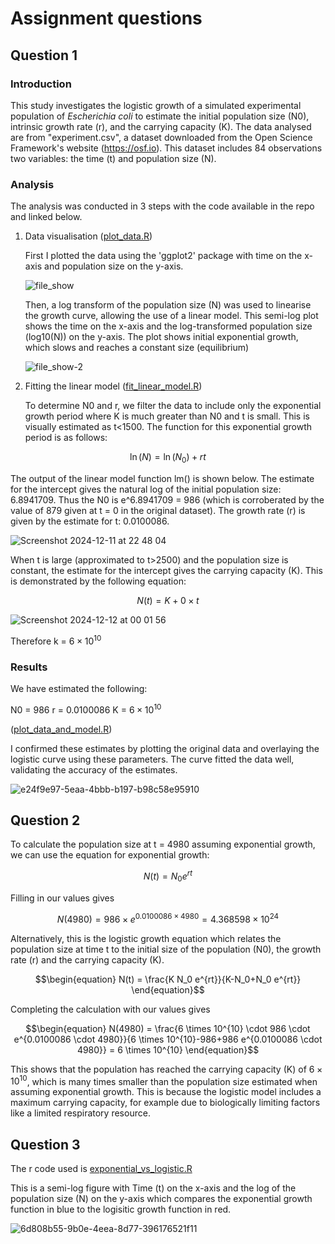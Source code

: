 # Assignment questions

## Question 1

### Introduction
This study investigates the logistic growth of a simulated experimental population of _Escherichia coli_ to estimate the initial population size (N0), intrinsic growth rate (r), and the carrying capacity (K). The data analysed are from "experiment.csv", a dataset downloaded from the Open Science Framework's website (https://osf.io). This dataset includes 84 observations two variables: the time (t) and population size (N).

### Analysis
The analysis was conducted in 3 steps with the code available in the repo and linked below.

1. Data visualisation ([plot_data.R](https://github.com/adamg421/MT_Wk3_logistic_growth/blob/main/plot_data.R))
   
   First I plotted the data using the 'ggplot2' package with time on the x-axis and population size on the y-axis.
   
   ![file_show](https://github.com/user-attachments/assets/fcfe6e62-651f-46d3-a93e-c1a8590c371f)

   Then, a log transform of the population size (N) was used to linearise the growth curve, allowing the use of a linear model. This semi-log plot shows the time on the x-axis and the log-transformed population size (log10(N)) on the y-axis. The plot shows initial exponential growth, which slows and reaches a constant size (equilibrium)

   ![file_show-2](https://github.com/user-attachments/assets/dfdaa484-e6d6-4664-82c9-d9e3fa50305f)

2. Fitting the linear model ([fit_linear_model.R](https://github.com/adamg421/MT_Wk3_logistic_growth/blob/main/fit_linear_model.R))
   
   To determine N0 and r, we filter the data to include only the exponential growth period where K is much greater than N0 and t is small. This is visually estimated as t<1500. The function for this exponential growth period is as follows:

$$ 
\ln(N) = \ln(N_0) + rt 
$$

  The output of the linear model function lm() is shown below. The estimate for the intercept gives the natural log of the initial population size: 6.8941709. Thus the N0 is e^6.8941709 = 986 (which is corroberated by the value of 879 given at t = 0 in the original dataset). The growth rate (r) is given by the estimate for t: 0.0100086. 

  ![Screenshot 2024-12-11 at 22 48 04](https://github.com/user-attachments/assets/c680d779-3356-4b44-a497-cd5aad636523)

   When t is large (approximated to t>2500) and the population size is constant, the estimate for the intercept gives the carrying capacity (K). This is demonstrated by the following equation:

   $$
N(t) = K + 0 \times t
$$


![Screenshot 2024-12-12 at 00 01 56](https://github.com/user-attachments/assets/23bca29e-020d-4915-ac64-f8e246186241)

Therefore k = $6 \times 10^{10}$

### Results

We have estimated the following:

N0 = 986
r = 0.0100086
K = $6 \times 10^{10}$

([plot_data_and_model.R](https://github.com/adamg421/MT_Wk3_logistic_growth/blob/main/plot_data_and_model.R))

I confirmed these estimates by plotting the original data and overlaying the logistic curve using these parameters. The curve fitted the data well, validating the accuracy of the estimates.


![e24f9e97-5eaa-4bbb-b197-b98c58e95910](https://github.com/user-attachments/assets/edc2132b-08af-42d6-a245-596eec622b82)

## Question 2

To calculate the population size at t = 4980 assuming exponential growth, we can use the equation for exponential growth:

$$
N(t) = N_0 e^{rt}
$$

Filling in our values gives

$$
N(4980) = 986 \times e^{0.0100086 \times 4980} = 4.368598 \times 10^{24}
$$

Alternatively, this is the logistic growth equation which relates the population size at time t to the initial size of the population (N0), the growth rate (r) and the carrying capacity (K).

```math
\begin{equation}
N(t) = \frac{K N_0 e^{rt}}{K-N_0+N_0 e^{rt}}
\end{equation}
```

Completing the calculation with our values gives

```math
\begin{equation}
N(4980) = \frac{6 \times 10^{10} \cdot 986 \cdot e^{0.0100086 \cdot 4980}}{6 \times 10^{10}-986+986 e^{0.0100086 \cdot 4980}} = 6 \times 10^{10}
\end{equation}
```

This shows that the population has reached the carrying capacity (K) of $6 \times 10^{10}$, which is many times smaller than the population size estimated when assuming exponential growth. This is because the logistic model includes a maximum carrying capacity, for example due to biologically limiting factors like a limited respiratory resource.

## Question 3
The r code used is [exponential_vs_logistic.R](https://github.com/adamg421/MT_Wk3_logistic_growth/blob/main/exponential_vs_logistic.R)

This is a semi-log figure with Time (t) on the x-axis and the log of the population size (N) on the y-axis which compares the exponential growth function in blue to the logisitic growth function in red. 


![6d808b55-9b0e-4eea-8d77-396176521f11](https://github.com/user-attachments/assets/2c16b62e-db7c-4fab-9201-cb9d6bfc1027)
